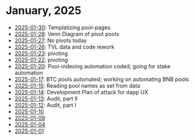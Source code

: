 # January, 2025

* [2025-01-30](30): Templatizing pool-pages
* [2025-01-28](28): Venn Diagram of pivot pools
* [2025-01-27](27): No pivots today
* [2025-01-26](26): TVL data and code rework
* [2025-01-23](23): pivoting
* [2025-01-22](22): pivoting
* [2025-01-20](20): Pool-indexing automation coded; going for stake automation
* [2025-01-17](17): BTC pools automated; working on automating BNB pools
* [2025-01-15](15): Reading pool names as set from data
* [2025-01-14](14): Development Plan of attack for dapp UX
* [2025-01-13](13): Audit, part II
* [2025-01-12](12): Audit, part I
* [2025-01-10](10)
* [2025-01-09](09)
* [2025-01-04](04)
* [2025-01-01](01)
